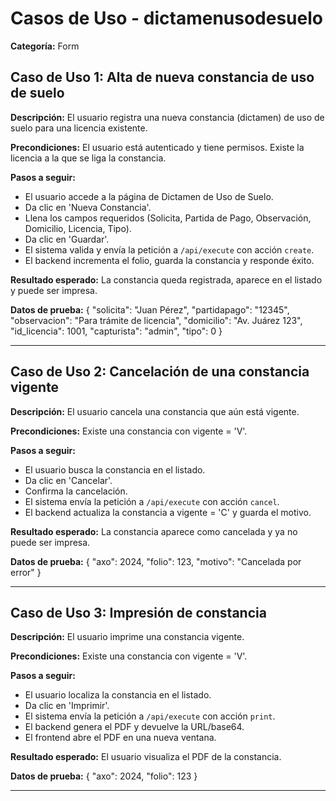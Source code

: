 # Casos de Uso - dictamenusodesuelo

**Categoría:** Form

## Caso de Uso 1: Alta de nueva constancia de uso de suelo

**Descripción:** El usuario registra una nueva constancia (dictamen) de uso de suelo para una licencia existente.

**Precondiciones:**
El usuario está autenticado y tiene permisos. Existe la licencia a la que se liga la constancia.

**Pasos a seguir:**
- El usuario accede a la página de Dictamen de Uso de Suelo.
- Da clic en 'Nueva Constancia'.
- Llena los campos requeridos (Solicita, Partida de Pago, Observación, Domicilio, Licencia, Tipo).
- Da clic en 'Guardar'.
- El sistema valida y envía la petición a `/api/execute` con acción `create`.
- El backend incrementa el folio, guarda la constancia y responde éxito.

**Resultado esperado:**
La constancia queda registrada, aparece en el listado y puede ser impresa.

**Datos de prueba:**
{
  "solicita": "Juan Pérez",
  "partidapago": "12345",
  "observacion": "Para trámite de licencia",
  "domicilio": "Av. Juárez 123",
  "id_licencia": 1001,
  "capturista": "admin",
  "tipo": 0
}

---

## Caso de Uso 2: Cancelación de una constancia vigente

**Descripción:** El usuario cancela una constancia que aún está vigente.

**Precondiciones:**
Existe una constancia con vigente = 'V'.

**Pasos a seguir:**
- El usuario busca la constancia en el listado.
- Da clic en 'Cancelar'.
- Confirma la cancelación.
- El sistema envía la petición a `/api/execute` con acción `cancel`.
- El backend actualiza la constancia a vigente = 'C' y guarda el motivo.

**Resultado esperado:**
La constancia aparece como cancelada y ya no puede ser impresa.

**Datos de prueba:**
{ "axo": 2024, "folio": 123, "motivo": "Cancelada por error" }

---

## Caso de Uso 3: Impresión de constancia

**Descripción:** El usuario imprime una constancia vigente.

**Precondiciones:**
Existe una constancia con vigente = 'V'.

**Pasos a seguir:**
- El usuario localiza la constancia en el listado.
- Da clic en 'Imprimir'.
- El sistema envía la petición a `/api/execute` con acción `print`.
- El backend genera el PDF y devuelve la URL/base64.
- El frontend abre el PDF en una nueva ventana.

**Resultado esperado:**
El usuario visualiza el PDF de la constancia.

**Datos de prueba:**
{ "axo": 2024, "folio": 123 }

---

